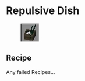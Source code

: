 # Repulsive Dish

<figure><img src="../../../.gitbook/assets/image (4).png" alt=""><figcaption></figcaption></figure>

## Recipe

Any failed Recipes...
